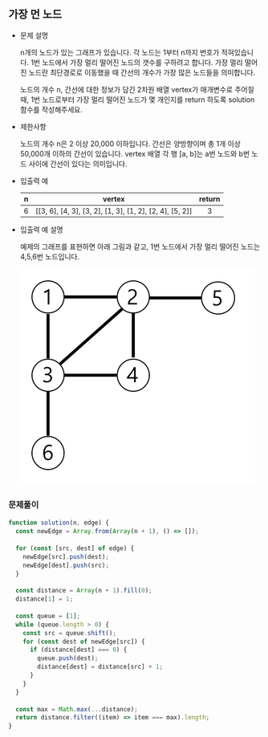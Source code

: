 ## 가장 먼 노드

- 문제 설명

  n개의 노드가 있는 그래프가 있습니다. 각 노드는 1부터 n까지 번호가 적혀있습니다. 1번 노드에서 가장 멀리 떨어진 노드의 갯수를 구하려고 합니다. 가장 멀리 떨어진 노드란 최단경로로 이동했을 때 간선의 개수가 가장 많은 노드들을 의미합니다.

  노드의 개수 n, 간선에 대한 정보가 담긴 2차원 배열 vertex가 매개변수로 주어질 때, 1번 노드로부터 가장 멀리 떨어진 노드가 몇 개인지를 return 하도록 solution 함수를 작성해주세요.

- 제한사항

  노드의 개수 n은 2 이상 20,000 이하입니다.
  간선은 양방향이며 총 1개 이상 50,000개 이하의 간선이 있습니다.
  vertex 배열 각 행 [a, b]는 a번 노드와 b번 노드 사이에 간선이 있다는 의미입니다.

- 입출력 예

  |  n  |                          vertex                          | return |
  | :-: | :------------------------------------------------------: | :----: |
  |  6  | [[3, 6], [4, 3], [3, 2], [1, 3], [1, 2], [2, 4], [5, 2]] |   3    |

- 입출력 예 설명

  예제의 그래프를 표현하면 아래 그림과 같고, 1번 노드에서 가장 멀리 떨어진 노드는 4,5,6번 노드입니다.

  ![](./mon.png)

### 문제풀이

```jsx
function solution(n, edge) {
  const newEdge = Array.from(Array(n + 1), () => []);

  for (const [src, dest] of edge) {
    newEdge[src].push(dest);
    newEdge[dest].push(src);
  }

  const distance = Array(n + 1).fill(0);
  distance[1] = 1;

  const queue = [1];
  while (queue.length > 0) {
    const src = queue.shift();
    for (const dest of newEdge[src]) {
      if (distance[dest] === 0) {
        queue.push(dest);
        distance[dest] = distance[src] + 1;
      }
    }
  }

  const max = Math.max(...distance);
  return distance.filter((item) => item === max).length;
}
```

